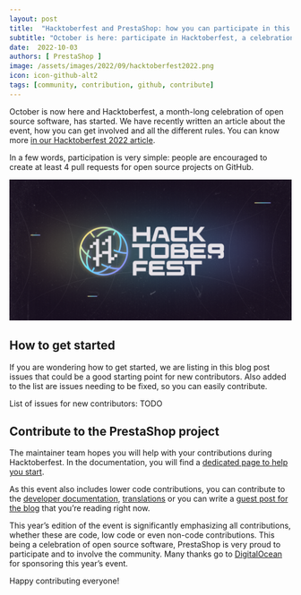 ```yaml
---
layout: post
title:  "Hacktoberfest and PrestaShop: how you can participate in this 2022 edition"
subtitle: "October is here: participate in Hacktoberfest, a celebration of open source software!"
date:  2022-10-03
authors: [ PrestaShop ]
image: /assets/images/2022/09/hacktoberfest2022.png
icon: icon-github-alt2
tags: [community, contribution, github, contribute]
---
```


October is now here and Hacktoberfest, a month-long celebration of open source software, has started. We have recently written an article about the event, how you can get involved and all the different rules. You can know more [in our Hacktoberfest 2022 article](/news/hacktoberfest-2022/).

In a few words, participation is very simple: people are encouraged to create at least 4 pull requests for open source projects on GitHub.

![Hacktoberfest 2022](/assets/images/2022/09/hacktoberfest2022.png)
## How to get started

If you are wondering how to get started, we are listing in this blog post issues that could be a good starting point for new contributors. Also added to the list are issues needing to be fixed, so you can easily contribute.

List of issues for new contributors:
TODO

## Contribute to the PrestaShop project

The maintainer team hopes you will help with your contributions during Hacktoberfest. In the documentation, you will find a [dedicated page to help you start](https://devdocs.prestashop-project.org/8/contribute/).

As this event also includes lower code contributions, you can contribute to the [developer documentation](https://devdocs.prestashop-project.org/8/), [translations](https://crowdin.com/project/prestashop-official) or you can write a [guest post for the blog](https://build.prestashop-project.org/howtos/misc/how-to-write-on-this-blog/) that you’re reading right now.

This year’s edition of the event is significantly emphasizing all contributions, whether these are code, low code or even non-code contributions. This being a celebration of open source software, PrestaShop is very proud to participate and to involve the community. Many thanks go to [DigitalOcean](https://www.digitalocean.com) for sponsoring this year’s event.

Happy contributing everyone!
